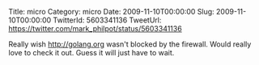 Title: micro
Category: micro
Date: 2009-11-10T00:00:00
Slug: 2009-11-10T00:00:00
TwitterId: 5603341136
TweetUrl: https://twitter.com/mark_philpot/status/5603341136

Really wish http://golang.org wasn't blocked by the firewall. Would really love to check it out.  Guess it will just have to wait.
